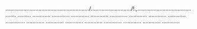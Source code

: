 ......................................................../.........................../!.,........................................... .........
............
............
............
............
............
............
............
............
.............
............
............
............
............
............
............
............
............


